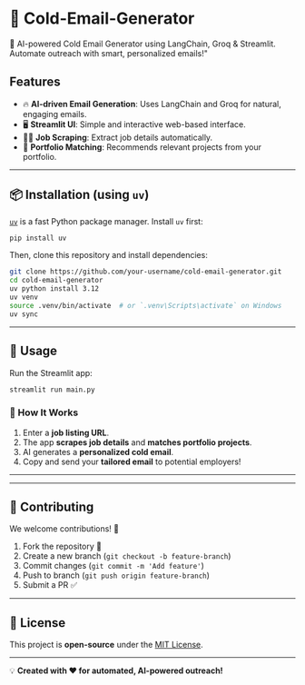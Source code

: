 # 📩 Cold-Email-Generator
🚀 AI-powered Cold Email Generator using LangChain, Groq & Streamlit. Automate outreach with smart, personalized emails!"

## Features
- 🔥 **AI-driven Email Generation**: Uses LangChain and Groq for natural, engaging emails.
- 🖥️ **Streamlit UI**: Simple and interactive web-based interface.
- 🕵️‍♂️ **Job Scraping**: Extract job details automatically.
- 🎯 **Portfolio Matching**: Recommends relevant projects from your portfolio.
---

## 📦 Installation (using `uv`)

[`uv`](https://github.com/astral-sh/uv) is a fast Python package manager. Install `uv` first:

```sh
pip install uv
```

Then, clone this repository and install dependencies:

```sh
git clone https://github.com/your-username/cold-email-generator.git
cd cold-email-generator
uv python install 3.12
uv venv
source .venv/bin/activate  # or `.venv\Scripts\activate` on Windows
uv sync
```

---

## 🚀 Usage

Run the Streamlit app:

```sh
streamlit run main.py
```

### 📝 How It Works
1. Enter a **job listing URL**.
2. The app **scrapes job details** and **matches portfolio projects**.
3. AI generates a **personalized cold email**.
4. Copy and send your **tailored email** to potential employers!

---

---

## 🤝 Contributing

We welcome contributions! 🚀
1. Fork the repository 🍴
2. Create a new branch (`git checkout -b feature-branch`)
3. Commit changes (`git commit -m 'Add feature'`)
4. Push to branch (`git push origin feature-branch`)
5. Submit a PR ✅

---

## 📜 License

This project is **open-source** under the [MIT License](LICENSE).

---

💡 **Created with ❤️ for automated, AI-powered outreach!**


